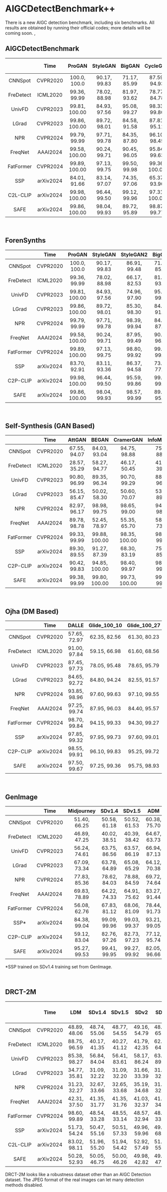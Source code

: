 # AIGCDetectBenchmark++
There is a new AIGC detection benchmark,  including six benchmarks. All results are obtained by running their official codes; more details will be coming soon.
,

## AIGCDetectBenchmark

|           | Time      | ProGAN         | StyleGAN      | BigGAN        | CycleGAN       | StarGAN        | GauGAN         | StyleGAN2     | WFIR          | ADM           | Glide         | Midjourney    | SD v1.4       | SD v1.5       | VQDM          | Wukong        | DALLE2        | Mean              |
|:---------:|:---------:|:--------------:|:-------------:|:-------------:|:--------------:|:--------------:|:--------------:|:-------------:|:-------------:|:-------------:|:-------------:|:-------------:|:-------------:|:-------------:|:-------------:|:-------------:|:-------------:|:-----------------:|
| CNNSpot   | CVPR2020  | 100.0, 100.0  | 90.17, 99.83 | 71.17, 85.99 | 87.59, 94.93  | 94.60, 99.04  | 81.44, 90.80  | 86.91, 99.48 | 95.10, 99.91 | 60.38, 75.70 | 58.03, 72.29 | 51.40, 66.25 | 50.58, 61.18 | 50.52, 61.53 | 56.45, 68.83 | 51.03, 57.33 | 51.25, 54.53 | 71.04, 80.48     |
| FreDetect | ICML2020  | 99.36, 99.99  | 78.02, 88.98 | 81.97, 93.62 | 78.77, 84.78  | 94.62, 99.49  | 80.57, 82.86  | 66.17, 82.53 | 46.45, 44.46 | 64.67, 63.73 | 55.43, 54.73 | 46.89, 47.25 | 40.02, 38.51 | 40.39, 38.42 | 78.95, 86.02 | 41.54, 40.44 | 34.65, 38.20 | 64.28, 67.75     |
| UnivFD    | CVPR2023  | 99.81, 100.00 | 84.93, 97.56 | 95.08, 99.27 | 98.33, 99.80  | 95.75, 99.37  | 99.47, 99.98  | 74.96, 97.90 | 87.20, 97.27 | 66.94, 87.13 | 62.53, 84.26 | 56.24, 74.61 | 63.75, 86.56 | 63.57, 86.19 | 85.42, 96.65 | 71.06, 91.34 | 50.75, 63.04 | 78.49, 91.31     |
| LGrad     | CVPR2023  | 99.86, 100.00 | 89.72, 98.01 | 84.58, 91.58 | 87.81, 95.11  | 99.30, 100.00 | 82.26, 93.88  | 85.30, 98.30 | 52.95, 55.92 | 64.12, 70.38 | 70.30, 82.83 | 67.09, 73.34 | 63.78, 64.89 | 65.08, 65.29 | 72.62, 76.93 | 60.14, 63.24 | 68.55, 84.09 | 75.84, 82.11     |
| NPR       | CVPR2024  | 99.79, 99.99 | 97.71, 99.78 | 84.35, 87.80 | 96.10, 98.45 | 99.35, 99.94 | 82.50, 85.49 | 98.39, 99.94 | 65.75, 65.32 | 69.72, 74.64 | 78.35, 85.72 | 77.83, 85.36 | 78.62, 84.03 | 78.88, 84.59 | 78.13, 81.19 | 76.10, 80.47 | 64.90, 76.69 | 82.90, 86.84     |
| FreqNet   | AAAI2024  | 99.58, 100.00 | 90.24, 99.71 | 90.45, 96.05 | 95.84, 99.63 | 85.69, 99.80 | 93.41, 98.63 | 87.95, 99.49 | 49.20, 51.07 | 83.27, 91.44 | 81.66, 88.86 | 69.83, 78.89 | 64.22, 74.33 | 64.91, 75.62 | 81.65, 89.59 | 57.72, 66.96 | 55.30, 54.62 | 78.18, 85.29     |
| FatFormer | CVPR2024  | 99.89, 100.00 | 97.13, 99.75 | 99.50, 99.98 | 99.36, 100.00 | 99.75, 100.00 | 99.43, 100.00 | 98.80, 99.92 | 88.16, 98.48 | 78.44, 91.73 | 88.03, 95.99 | 56.08, 62.76 | 67.83, 81.12 | 68.06, 81.09 | 86.87, 96.99 | 73.06, 85.86 | 69.67, 81.83 | 85.63, 92.22     |
| SSP       | arXiv2024 | 84.01, 91.66  | 83.14, 97.07 | 74.35, 97.06 | 65.37, 93.90  | 89.59, 96.29  | 58.82, 96.08  | 86.23, 96.19 | 70.30, 96.73 | 93.15, 97.28 | 98.77, 97.11 | 84.21, 97.63 | 99.17, 97.89 | 99.08, 97.76 | 96.09, 96.23 | 98.55, 97.28 | 96.30, 96.36 | 88.97, 96.08     |
| C2L-CLIP  | arXiv2024 | 99.98, 100.00 | 96.44, 99.50 | 99.12, 99.96 | 97.31, 100.00 | 99.60, 100.00 | 99.17, 100.00 | 95.59, 99.86 | 94.80, 99.54 | 77.12, 95.74 | 88.48, 98.76 | 59.12, 83.04 | 82.76, 97.26 | 82.73, 97.23 | 87.16, 98.40 | 80.12, 95.45 | 65.10, 92.84 | 87.79, **97.35** |
| SAFE      | arXiv2024 | 99.86, 100.00 | 98.04, 99.93 | 89.72, 95.89 | 98.87, 99.77  | 99.90, 100.00 | 91.52, 97.20  | 98.57, 99.99 | 51.95, 51.65 | 82.05, 96.66 | 96.29, 99.27 | 95.27, 99.53 | 99.41, 99.95 | 99.27, 99.92 | 96.29, 99.56 | 98.21, 99.79 | 95.30, 99.52 | **93.16**, 96.16 |

&nbsp;

## ForenSynths

|           | Time      | ProGAN         | StyleGAN      | StyleGAN2     | BigGAN        | CycleGAN       | StarGAN        | GauGAN         | Deepfake      | SITD          | SAN           | CRN           | IMLE          | WFIR          | Mean              |
|:---------:|:---------:|:--------------:|:-------------:|:-------------:|:-------------:|:--------------:|:--------------:|:--------------:|:-------------:|:-------------:|:-------------:|:-------------:|:-------------:|:-------------:|:-----------------:|
| CNNSpot   | CVPR2020  | 100.0, 100.0  | 90.17, 99.83 | 86.91, 99.48 | 71.17, 85.99 | 87.59, 94.93  | 94.60, 99.04  | 81.44, 90.80  | 50.71, 84.47 | 98.06, 99.81 | 50.00, 68.56 | 86.34, 99.84 | 86.34, 99.84 | 95.10, 99.91 | 77.76, 92.07     |
| FreDetect | ICML2020  | 99.36, 99.99  | 78.02, 88.98 | 66.17, 82.53 | 81.97, 93.62 | 78.77, 84.78  | 94.62, 99.49  | 80.57, 82.86  | 63.29, 70.77 | 33.33, 35.76 | 50.00, 49.50 | 60.04, 82.27 | 60.13, 69.78 | 46.45, 44.46 | 68.67, 75.75     |
| UnivFD    | CVPR2023  | 99.81, 100.00 | 84.93, 97.56 | 74.96, 97.90 | 95.08, 99.27 | 98.33, 99.80  | 95.75, 99.37  | 99.47, 99.98  | 68.57, 81.76 | 62.22, 63.84 | 56.62, 78.81 | 56.59, 96.59 | 69.11, 98.61 | 87.20, 97.27 | 80.66, 93.14     |
| LGrad     | CVPR2023  | 99.86, 100.00 | 89.72, 98.01 | 85.30, 98.30 | 84.58, 91.58 | 87.81, 95.11  | 99.30, 100.00 | 82.26, 93.88  | 51.17, 64.13 | 48.06, 41.65 | 41.55, 44.42 | 51.51, 63.52 | 51.54, 77.00 | 52.95, 55.92 | 75.05, 78.73     |
| NPR       | CVPR2024  | 99.79, 99.99 | 97.71, 99.78 | 98.39, 99.94 | 84.35, 87.80 | 96.10, 98.45 | 99.35, 99.94 | 82.50, 85.49 | 80.22, 82.40 | 62.50, 60.89 | 69.18, 71.57 | 50.00, 50.00 | 50.00, 50.00 | 65.75, 65.32 | 79.68, 80.89     |
| FreqNet   | AAAI2024  | 99.58, 100.00 | 90.24, 99.71 | 87.95, 99.49 | 90.45, 96.05 | 95.84, 99.63 | 85.69, 99.80 | 93.41, 98.63 | 88.92, 94.42 | 65.56, 62.34 | 71.92, 80.10 | 59.03, 74.59 | 59.05, 77.78 | 49.20, 51.07 | 79.76, 87.20     |
| FatFormer | CVPR2024  | 99.89, 100.00 | 97.13, 99.75 | 98.80, 99.92 | 99.50, 99.98 | 99.36, 100.00 | 99.75, 100.00 | 99.43, 100.00 | 93.27, 97.99 | 81.39, 97.93 | 68.04, 81.23 | 69.46, 99.84 | 69.46, 99.93 | 88.11, 98.48 | 89.51, 98.08     |
| SSP       | arXiv2024 | 83.70, 92.91  | 83.11, 93.36 | 86.37, 94.58 | 73.12, 77.30 | 65.40, 80.39  | 90.22, 93.65  | 59.32, 83.61  | 67.51, 81.24 | 77.50, 93.49 | 78.77, 93.16 | 52.19, 77.10 | 51.69, 85.51 | 69.10, 88.08 | 70.36, 77.30     |
| C2P-CLIP  | arXiv2024 | 99.98, 100.00 | 96.44, 99.50 | 95.59, 99.86 | 99.12, 99.96 | 97.31, 100.00 | 99.60, 100.00 | 99.17, 100.00 | 93.77, 98.59 | 95.56, 98.92 | 64.38, 84.56 | 93.29, 99.86 | 93.29, 99.95 | 94.80, 99.54 | **94.02, 98.52** |
| SAFE      | arXiv2024 | 99.86, 100.00 | 98.04, 99.93 | 98.57, 99.99 | 89.72, 95.89 | 98.87, 99.77  | 99.90, 100.00 | 91.52, 97.20  | 93.10, 97.44 | 85.56, 85.07 | 95.91, 99.27 | 50.10, 41.33 | 50.10, 47.25 | 51.95, 51.65 | 84.86, 85.75     |

&nbsp;

## Self-Synthesis (GAN Based)

|           | Time      | AttGAN        | BEGAN          | CramerGAN      | InfoMaxGAN    | MMDGAN         | RelGAN         | S3GAN         | SNGAN         | STGAN          | Mean              |
|:---------:|:---------:|:-------------:|:--------------:|:--------------:|:-------------:|:--------------:|:--------------:|:-------------:|:-------------:|:--------------:|:-----------------:|
| CNNSpot   | CVPR2020  | 67.55, 94.07 | 84.03, 93.04  | 94.75, 98.88  | 75.35, 88.45 | 94.05, 98.49  | 91.10, 99.51  | 71.33, 83.34 | 76.50, 89.56 | 82.42, 97.60  | 81.90, 93.66     |
| FreDetect | ICML2020  | 28.57, 35.29 | 58.27, 94.77  | 46.17, 50.45  | 41.40, 39.01 | 48.27, 52.23  | 66.62, 53.95  | 91.05, 98.52 | 57.25, 61.66 | 50.00, 46.64  | 54.18, 59.17     |
| UnivFD    | CVPR2023  | 90.80, 96.99 | 89.35, 96.34  | 90.70, 99.29  | 88.48, 96.90 | 90.62, 99.18  | 93.38, 98.00  | 94.12, 98.82 | 88.65, 96.81 | 82.75, 91.64  | 89.87, 97.11     |
| LGrad     | CVPR2023  | 56.15, 85.47 | 50.02, 58.30  | 50.60, 70.07  | 53.20, 89.16 | 50.95, 79.71  | 78.38, 97.08  | 82.33, 90.80 | 52.12, 88.29 | 50.25, 93.27  | 58.22, 83.57     |
| NPR       | CVPR2024  | 82.97, 96.17 | 98.98, 99.75 | 98.65, 99.00 | 94.45, 98.29 | 98.55, 98.96 | 99.62, 100.00 | 79.00, 80.04 | 88.83, 97.39 | 97.97, 100.00 | 93.23, 96.62     |
| FreqNet   | AAAI2024  | 89.78, 98.78 | 52.45, 78.97 | 55.35, 65.70 | 58.63, 73.04 | 58.50, 78.86 | 99.98, 100.00 | 88.35, 94.29 | 58.67, 81.92 | 64.70, 81.60 | 69.60, 83.69     |
| FatFormer | CVPR2024  | 99.33, 99.99 | 99.88, 100.00 | 98.35, 100.00 | 98.35, 99.98 | 98.35, 100.00 | 99.45, 100.00 | 99.00, 99.95 | 98.28, 99.91 | 98.78, 99.78  | 98.86, **99.96** |
| SSP       | arXiv2024 | 89.30, 89.55 | 91.27, 87.39  | 68.30, 83.19  | 75.45, 85.76 | 72.20, 84.23  | 76.90, 84.27  | 46.25, 75.23 | 65.88, 83.63 | 74.38, 84.14  | 73.32, 75.23     |
| C2P-CLIP  | arXiv2024 | 90.42, 99.83 | 94.85, 100.00 | 98.40, 99.97  | 98.40, 99.97 | 98.40, 99.97  | 91.97, 99.81  | 98.98, 99.95 | 98.38, 99.91 | 97.58, 99.64  | 96.38, 99.90     |
| SAFE      | arXiv2024 | 99.38, 99.99 | 99.80, 100.00 | 99.73, 100.00 | 99.55, 99.99 | 99.73, 100.00 | 99.55, 100.00 | 94.48, 98.71 | 98.80, 99.95 | 99.90, 100.00 | **98.99**, 99.85 |

&nbsp;

## Ojha (DM Based)

|           | Time      | DALLE         | Glide_100_10  | Glide_100_27  | Glide_50_27   | ADM           | LDM_100       | LDM_200       | LDM_200_cfg   | Mean                  |
|:---------:|:---------:|:-------------:|:-------------:|:-------------:|:-------------:|:-------------:|:-------------:|:-------------:|:-------------:|:---------------------:|
| CNNSpot   | CVPR2020  | 57.65, 72.97 | 62.35, 82.56 | 61.30, 80.23 | 64.50, 84.78 | 62.45, 78.21 | 54.85, 71.65 | 54.75, 70.41 | 55.95, 73.70 | 59.23, 76.81         |
| FreDetect | ICML2020  | 91.00, 97.84 | 59.15, 66.98 | 61.60, 68.56 | 62.80, 70.02 | 60.40, 60.80 | 88.75, 96.59 | 88.45, 96.35 | 86.15, 94.88 | 74.79, 81.50         |
| UnivFD    | CVPR2023  | 87.45, 97.73 | 78.05, 95.48 | 78.65, 95.79 | 79.20, 96.03 | 70.00, 88.27 | 95.15, 99.35 | 94.55, 99.40 | 74.15, 93.22 | 82.15, 95.66         |
| LGrad     | CVPR2023  | 84.65, 92.72 | 84.80, 94.24 | 82.55, 91.57 | 85.10, 94.03 | 69.30, 75.43 | 85.00, 93.09 | 84.10, 92.75 | 86.00, 94.35 | 82.69, 91.02         |
| NPR       | CVPR2024  | 93.85, 98.96 | 97.60, 99.63 | 97.10, 99.55 | 97.55, 99.61 | 75.15, 80.29 | 98.65, 99.80 | 98.45, 99.76 | 98.30, 99.73 | 94.58, 97.17         |
| FreqNet   | AAAI2024  | 97.25, 99.74 | 87.95, 96.03 | 84.40, 95.57 | 86.55, 95.84 | 67.25, 75.43 | 97.75, 99.93 | 97.40, 99.89 | 97.20, 99.92 | 89.47, 95.29     |
| FatFormer | CVPR2024  | 98.70, 99.84 | 94.15, 99.33 | 94.30, 99.27 | 94.60, 99.50 | 76.01, 91.90 | 98.60, 99.89 | 98.55, 99.83 | 94.85, 99.22 | 93.72, 98.60         |
| SSP       | arXiv2024 | 97.85, 99.32 | 97.95, 99.73 | 97.60, 99.01 | 98.45, 99.27 | 89.05, 98.93 | 98.15, 99.22 | 97.95, 99.13 | 98.45, 99.80 | **96.93**, **99.32** |
| C2P-CLIP  | arXiv2024 | 98.55, 99.91 | 96.10, 99.83 | 95.25, 99.72 | 95.25, 99.79 | 69.10, 94.13 | 99.30, 99.98 | 99.25, 99.99 | 97.25, 99.83 | 93.76, 99.15         |
| SAFE      | arXiv2024 | 97.50, 99.67 | 97.25, 99.36 | 95.75, 98.93 | 96.60, 99.21 | 82.36, 95.81 | 98.80, 99.96 | 98.80, 99.96 | 98.65, 99.92 | 95.71, 99.10         |

&nbsp;

## GenImage

|           | Time      | Midjourney    | SDv1.4        | SDv1.5        | ADM           | Glide         | Wukong        | VQDM          | BigGAN        | Mean              |
|:---------:|:---------:|:-------------:|:-------------:|:-------------:|:-------------:|:-------------:|:-------------:|:-------------:|:-------------:|:-----------------:|
| CNNSpot   | CVPR2020  | 51.40, 66.25 | 50.58, 61.18 | 50.52, 61.53 | 60.38, 75.70 | 58.03, 72.29 | 51.03, 57.33 | 56.45, 68.83 | 72.92, 86.94 | 56.41, 68.76     |
| FreDetect | ICML2020  | 46.89, 47.25 | 40.02, 38.51 | 40.39, 38.42 | 64.67, 63.73 | 55.43, 54.73 | 41.54, 40.44 | 78.95, 86.02 | 40.23, 47.79 | 51.02, 52.11     |
| UnivFD    | CVPR2023  | 56.24, 74.61 | 63.75, 86.56 | 63.57, 86.19 | 66.94, 87.13 | 62.53, 84.26 | 71.06, 91.34 | 85.42, 96.65 | 90.18, 98.21 | 69.96, 88.12     |
| LGrad     | CVPR2023  | 67.09, 73.34 | 63.78, 64.89 | 65.08, 65.29 | 64.12, 70.38 | 70.30, 82.83 | 60.14, 63.24 | 72.62, 76.93 | 52.91, 52.92 | 64.50, 68.73     |
| NPR       | CVPR2024  | 77.83, 85.36 | 78.62, 84.03 | 78.88, 84.59 | 69.72, 74.64 | 78.35, 85.72 | 76.10, 80.47 | 78.13, 81.19 | 80.08, 88.20 | 77.21, 83.02     |
| FreqNet   | AAAI2024  | 69.83, 78.89 | 64.22, 74.33 | 64.91, 75.62 | 83.27, 91.44 | 81.66, 88.86 | 57.72, 66.96 | 81.65, 89.59 | 90.57, 94.92 | 74.23, 82.57     |
| FatFormer | CVPR2024  | 56.08, 62.76 | 67.83, 81.12 | 68.06, 81.09 | 78.44, 91.73 | 88.03, 95.99 | 73.06, 85.86 | 86.87, 96.99 | 96.80, 99.55 | 76.90, 86.89     |
| SSP*      | arXiv2024 | 84.38, 99.04 | 99.09, 99.96 | 99.03, 99.37 | 93.21, 99.05 | 98.78, 99.78 | 98.45, 99.26 | 95.74, 99.76 | 78.06, 99.11 | 93.57, 99.05     |
| C2P-CLIP  | arXiv2024 | 59.12, 83.04 | 82.76, 97.26 | 82.73, 97.23 | 77.12, 95.74 | 88.48, 98.76 | 80.12, 95.45 | 87.16, 98.40 | 97.94, 99.90 | 81.93, 95.72     |
| SAFE      | arXiv2024 | 95.27, 99.53 | 99.41, 99.95 | 99.27, 99.92 | 82.05, 96.66 | 96.29, 99.27 | 98.21, 99.79 | 96.29, 99.56 | 97.84, 99.82 | **95.58, 99.31** |

*SSP trained on SDv1.4 training set from GenImage.

&nbsp;

## DRCT-2M

|           | Time      | LDM           | SDv1.4        | SDv1.5        | SDv2          | SDXL          | SDXL-Refiner  | SD-Turbo      | SDXL-Turbo    | LCM-SDv1.5    | LCM-SDXL      | SDv1-Ctrl     | SDv2-Ctrl     | SDXL-Ctrl     | SDv1-DR       | SDv2-DR       | SDXL-DR       | Mean              |
|:---------:|:---------:|:-------------:|:-------------:|:-------------:|:-------------:|:-------------:|:-------------:|:-------------:|:-------------:|:-------------:|:-------------:|:-------------:|:-------------:|:-------------:|:-------------:|:-------------:|:-------------:|:-----------------:|
| CNNSpot   | CVPR2020  | 48.89, 48.06 | 48.74, 55.06 | 48.77, 54.55 | 49.16, 54.79 | 48.90, 65.43 | 48.80, 62.32 | 48.74, 53.48 | 48.73, 65.43 | 48.74, 60.19 | 49.10, 80.85 | 48.75, 53.34 | 48.74, 47.31 | 48.73, 50.15 | 51.15, 59.70 | 49.16, 46.14 | 48.88, 40.42 | 49.07, 56.45     |
| FreDetect | ICML2020  | 88.75, 96.59 | 40.17, 41.35 | 40.27, 41.12 | 41.79, 42.35 | 62.16, 64.35 | 62.16, 64.35 | 61.03, 61.13 | 69.46, 72.47 | 46.20, 45.31 | 57.18, 55.28 | 33.43, 41.77 | 29.76, 35.68 | 34.62, 38.11 | 42.64, 43.16 | 41.79, 42.35 | 43.51, 44.40 | 44.77, 46.71     |
| UnivFD    | CVPR2023  | 85.38, 98.27 | 56.84, 84.04 | 56.41, 83.61 | 58.17, 86.24 | 63.24, 89.49 | 55.04, 79.00 | 56.46, 82.70 | 52.98, 75.47 | 54.49, 79.40 | 65.86, 91.51 | 75.85, 94.11 | 65.42, 90.99 | 61.80, 85.75 | 64.60, 89.49 | 56.15, 79.81 | 53.90, 75.57 | **61.80, 85.75** |
| LGrad     | CVPR2023  | 34.77, 35.81 | 31.09, 32.22 | 31.09, 32.20 | 31.66, 33.39 | 31.57, 32.42 | 31.08, 31.76 | 31.18, 32.03 | 31.06, 31.60 | 31.22, 32.34 | 31.28, 32.45 | 31.23, 32.53 | 31.11, 32.28 | 31.77, 33.43 | 55.07, 55.53 | 52.06, 52.97 | 31.28, 32.45 | 37.93, 37.36     |
| NPR       | CVPR2024  | 31.23, 32.27 | 32.67, 33.66 | 32.65, 33.68 | 35.19, 34.68 | 31.53, 32.36 | 32.10, 33.88 | 32.17, 33.47 | 32.92, 32.87 | 33.55, 33.66 | 30.86, 32.51 | 30.63, 32.16 | 30.69, 32.10 | 35.40, 34.42 | 71.07, 74.34 | 70.55, 72.29 | 68.63, 68.83 | 39.49, 40.45     |
| FreqNet   | AAAI2024  | 42.31, 37.50 | 41.35, 31.77 | 41.35, 31.76 | 41.03, 32.37 | 41.38, 34.23 | 41.46, 34.43 | 41.35, 32.06 | 41.35, 32.37 | 41.36, 32.23 | 41.37, 34.11 | 41.35, 31.77 | 41.37, 34.48 | 41.38, 35.51 | 57.31, 62.32 | 51.03, 53.17 | 56.41, 60.88 | 43.97, 38.30     |
| FatFormer | CVPR2024  | 98.60, 99.89 | 48.54, 33.28 | 48.55, 33.14 | 48.57, 32.94 | 48.55, 33.03 | 48.61, 38.36 | 48.59, 32.51 | 48.54, 32.10 | 48.63, 33.75 | 50.09, 40.36 | 61.09, 72.05 | 50.11, 42.39 | 54.17, 62.27 | 49.91, 38.81 | 59.56, 71.86 | 64.45, 78.27 | 51.95, 46.49     |
| SSP       | arXiv2024 | 51.73, 54.24 | 50.47, 55.16 | 50.51, 57.33 | 49.96, 59.96 | 49.93, 68.41 | 49.93, 68.41 | 49.85, 56.60 | 49.91, 58.70 | 50.67, 53.30 | 49.79, 53.53 | 50.09, 55.04 | 50.16, 54.18 | 50.67, 53.07 | 98.64, 59.61 | 84.92, 63.10 | 82.43, 61.57 | 57.47, 53.07     |
| C2L-CLIP  | arXiv2024 | 83.02, 98.11 | 51.96, 55.20 | 51.94, 54.42 | 52.92, 57.49 | 51.94, 55.61 | 64.60, 90.62 | 51.72, 60.30 | 50.62, 45.95 | 52.03, 59.65 | 66.05, 82.45 | 56.86, 68.13 | 54.69, 69.18 | 77.77, 91.26 | 67.24, 89.33 | 57.14, 77.44 | 56.72, 76.50 | 59.20, 70.73     |
| SAFE      | arXiv2024 | 50.28, 52.93 | 50.05, 46.75 | 50.00, 46.26 | 49.98, 42.82 | 49.92, 47.09 | 50.14, 50.33 | 49.96, 40.17 | 49.95, 49.77 | 50.13, 50.74 | 49.95, 49.06 | 49.94, 38.73 | 50.00, 43.74 | 54.74, 64.28 | 98.18, 99.91 | 98.47, 99.96 | 97.26, 99.87 | 59.31, 57.65     |

DRCT-2M looks like a robustness dataset other than an AIGC Detection dataset. The JPEG format of the real images can let many detection methods disabled.
